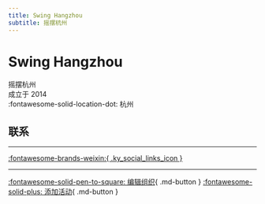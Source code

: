 ```yaml
---
title: Swing Hangzhou
subtitle: 摇摆杭州
---
```


# Swing Hangzhou

摇摆杭州  
成立于 2014  
:fontawesome-solid-location-dot: 杭州  


## 联系


---

 [:fontawesome-brands-weixin:{ .ky_social_links_icon }](# "摇摆杭州SwingDance")

---

[:fontawesome-solid-pen-to-square: 编辑组织](https://github.com/swingdance/orgs/issues/new?assignees=&labels=update+org&projects=&template=03-update_entity.yml&title=Update%20Org%3A%20zh_CN%20%E2%80%A2%20Swing%20Hangzhou&region=zh_CN&id=swing-hang-zhou&name=Swing%20Hangzhou){ .md-button } [:fontawesome-solid-plus: 添加活动](https://github.com/swingdance/events/issues/new?assignees=&labels=add+event&projects=&template=02-add_entity.yml&title=Add%20Event%3A%20zh_CN%20%E2%80%A2%20%3CName%3E&region=zh_CN&province=Zhejiang&city=Hangzhou&org_id=swing-hang-zhou){ .md-button }
